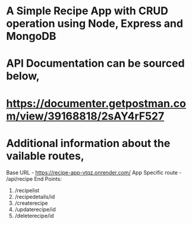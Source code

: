 # A Simple Recipe App with CRUD operation using Node, Express and MongoDB

# API Documentation can be sourced below,
# https://documenter.getpostman.com/view/39168818/2sAY4rF527

# Additional information about the vailable routes,
Base URL - https://recipe-app-vtqz.onrender.com/
App Specific route - /api/recipe
End Points:
1. /recipelist
2. /recipedetails/id
3. /createrecipe
4. /updaterecipe/id
5. /deleterecipe/id

